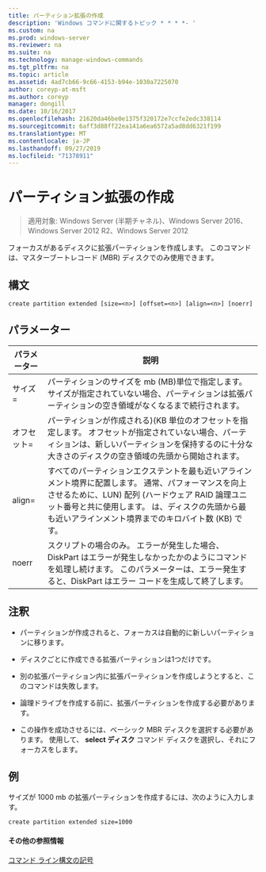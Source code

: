 ```yaml
---
title: パーティション拡張の作成
description: 'Windows コマンドに関するトピック * * * *- '
ms.custom: na
ms.prod: windows-server
ms.reviewer: na
ms.suite: na
ms.technology: manage-windows-commands
ms.tgt_pltfrm: na
ms.topic: article
ms.assetid: 4ad7cb66-9c66-4153-b94e-1030a7225070
author: coreyp-at-msft
ms.author: coreyp
manager: dongill
ms.date: 10/16/2017
ms.openlocfilehash: 21620da46be0e1375f320172e7ccfe2edc338114
ms.sourcegitcommit: 6aff3d88ff22ea141a6ea6572a5ad8dd6321f199
ms.translationtype: MT
ms.contentlocale: ja-JP
ms.lasthandoff: 09/27/2019
ms.locfileid: "71378911"
---
```

# <a name="create-partition-extended"></a>パーティション拡張の作成

>適用対象: Windows Server (半期チャネル)、Windows Server 2016、Windows Server 2012 R2、Windows Server 2012

フォーカスがあるディスクに拡張パーティションを作成します。 このコマンドは、マスターブートレコード \(MBR\) ディスクでのみ使用できます。  
  
  
  
## <a name="syntax"></a>構文  
  
```  
create partition extended [size=<n>] [offset=<n>] [align=<n>] [noerr]  
```  
  
## <a name="parameters"></a>パラメーター  
  
|  パラメーター  |                                                                                                                             説明                                                                                                                              |
|-------------|----------------------------------------------------------------------------------------------------------------------------------------------------------------------------------------------------------------------------------------------------------------------|
|  サイズ\=<n>  |                                                  パーティションのサイズを mb \(MB\)単位で指定します。 サイズが指定されていない場合、パーティションは拡張パーティションの空き領域がなくなるまで続行されます。                                                  |
| オフセット\=<n> |                     パーティションが作成される\)\(KB 単位のオフセットを指定します。 オフセットが指定されていない場合、パーティションは、新しいパーティションを保持するのに十分な大きさのディスクの空き領域の先頭から開始されます。                      |
| align\=<n>  | すべてのパーティションエクステントを最も近いアラインメント境界に配置します。 通常、パフォーマンスを向上させるために、LUN\) 配列 \(ハードウェア RAID 論理ユニット番号と共に使用します。 <n> は、ディスクの先頭から最も近いアラインメント境界までのキロバイト数 \(KB\) です。 |
|    noerr    |                                 スクリプトの場合のみ。 エラーが発生した場合、DiskPart はエラーが発生しなかったかのようにコマンドを処理し続けます。 このパラメーターは、エラー発生すると、DiskPart はエラー コードを生成して終了します。                                 |
  
## <a name="remarks"></a>注釈  
  
-   パーティションが作成されると、フォーカスは自動的に新しいパーティションに移ります。  
  
-   ディスクごとに作成できる拡張パーティションは1つだけです。  
  
-   別の拡張パーティション内に拡張パーティションを作成しようとすると、このコマンドは失敗します。  
  
-   論理ドライブを作成する前に、拡張パーティションを作成する必要があります。  
  
-   この操作を成功させるには、ベーシック MBR ディスクを選択する必要があります。 使用して、 **select ディスク** コマンド ディスクを選択し、それにフォーカスをします。  
  
## <a name="BKMK_examples"></a>例  
サイズが 1000 mb の拡張パーティションを作成するには、次のように入力します。  
  
```  
create partition extended size=1000  
```  
  
#### <a name="additional-references"></a>その他の参照情報  
[コマンド ライン構文の記号](command-line-syntax-key.md)  
  

  

